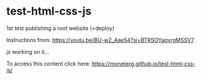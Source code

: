 # test-html-css-js
1st test publishing a root website (=deploy)

Instructions from: https://youtu.be/BU-w2_Aae54?si=BTRSOYapvrgMSSV7

js working on it...

To access this content click here: https://moneterg.github.io/test-html-css-js/
